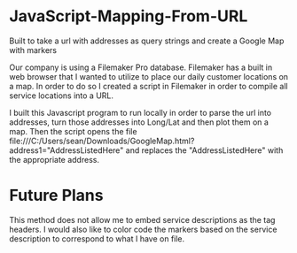 # JavaScript-Mapping-From-URL
Built to take a url with addresses as query strings and create a Google Map with markers

Our company is using a Filemaker Pro database.  Filemaker has a built in web browser that I wanted to utilize to place our daily customer locations on a map. In order to do so I created a script in Filemaker in order to compile all service locations into a URL.  

I built this Javascript program to run locally in order to parse the url into addresses, turn those addresses into Long/Lat and then plot them on a map. Then the script opens the file file:///C:/Users/sean/Downloads/GoogleMap.html?address1="AddressListedHere" and replaces the "AddressListedHere" with the appropriate address.

# Future Plans
This method does not allow me to embed service descriptions as the tag headers. I would also like to color code the markers based on the service description to correspond to what I have on file.
